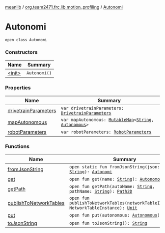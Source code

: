 [meanlib](../../index.md) / [org.team2471.frc.lib.motion_profiling](../index.md) / [Autonomi](./index.md)

# Autonomi

`open class Autonomi`

### Constructors

| Name | Summary |
|---|---|
| [&lt;init&gt;](-init-.md) | `Autonomi()` |

### Properties

| Name | Summary |
|---|---|
| [drivetrainParameters](drivetrain-parameters.md) | `var drivetrainParameters: `[`DrivetrainParameters`](../../org.team2471.frc.lib.motion_profiling.following/-drivetrain-parameters/index.md) |
| [mapAutonomous](map-autonomous.md) | `var mapAutonomous: `[`MutableMap`](https://kotlinlang.org/api/latest/jvm/stdlib/kotlin.collections/-mutable-map/index.html)`<`[`String`](https://kotlinlang.org/api/latest/jvm/stdlib/kotlin/-string/index.html)`, `[`Autonomous`](../-autonomous/index.md)`>` |
| [robotParameters](robot-parameters.md) | `var robotParameters: `[`RobotParameters`](../../org.team2471.frc.lib.motion_profiling.following/-robot-parameters/index.md) |

### Functions

| Name | Summary |
|---|---|
| [fromJsonString](from-json-string.md) | `open static fun fromJsonString(json: `[`String`](https://kotlinlang.org/api/latest/jvm/stdlib/kotlin/-string/index.html)`): `[`Autonomi`](./index.md) |
| [get](get.md) | `open fun get(name: `[`String`](https://kotlinlang.org/api/latest/jvm/stdlib/kotlin/-string/index.html)`): `[`Autonomous`](../-autonomous/index.md) |
| [getPath](get-path.md) | `open fun getPath(autoName: `[`String`](https://kotlinlang.org/api/latest/jvm/stdlib/kotlin/-string/index.html)`, pathName: `[`String`](https://kotlinlang.org/api/latest/jvm/stdlib/kotlin/-string/index.html)`): `[`Path2D`](../-path2-d/index.md) |
| [publishToNetworkTables](publish-to-network-tables.md) | `open fun publishToNetworkTables(networkTableInstance: NetworkTableInstance): `[`Unit`](https://kotlinlang.org/api/latest/jvm/stdlib/kotlin/-unit/index.html) |
| [put](put.md) | `open fun put(autonomous: `[`Autonomous`](../-autonomous/index.md)`): `[`Unit`](https://kotlinlang.org/api/latest/jvm/stdlib/kotlin/-unit/index.html) |
| [toJsonString](to-json-string.md) | `open fun toJsonString(): `[`String`](https://kotlinlang.org/api/latest/jvm/stdlib/kotlin/-string/index.html) |
